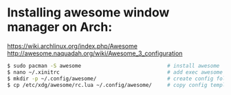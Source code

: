 #  Installing awesome window manager on Arch:
https://wiki.archlinux.org/index.php/Awesome </br>
http://awesome.naquadah.org/wiki/Awesome_3_configuration
```bash
$ sudo pacman -S awesome                            # install awesome
$ nano ~/.xinitrc                                   # add exec awesome
$ mkdir -p ~/.config/awesome/                       # create config folder
$ cp /etc/xdg/awesome/rc.lua ~/.config/awesome/     # copy config template
```
